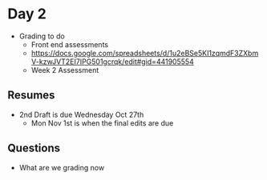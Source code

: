 # Day 2

- Grading to do
  - Front end assessments
  - https://docs.google.com/spreadsheets/d/1u2eBSe5KI1zqmdF3ZXbmV-kzwJVT2EI7IPG501gcrqk/edit#gid=441905554
  - Week 2 Assessment

## Resumes

- 2nd Draft is due Wednesday Oct 27th
  - Mon Nov 1st is when the final edits are due

## Questions

- What are we grading now
